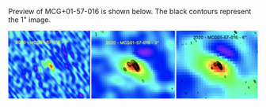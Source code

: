 Preview of MCG+01-57-016 is shown below. The black contours represent the 1" image. 

![MCG+01-57-016](MCG+01-57-016.png "MCG+01-57-016")

